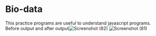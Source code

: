 # Bio-data
This practice programs are useful to understand javascript programs.
Before output and after output![Screenshot (82)](https://github.com/BanuDanabakiyam/Bio-data/assets/130582342/26b2b75a-1f9f-4ad9-8cb5-a0e6abd54141)
![Screenshot (81)](https://github.com/BanuDanabakiyam/Bio-data/assets/130582342/9a77a141-dc39-492b-a598-2bcfc1333248)

